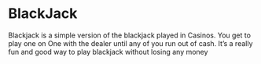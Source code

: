 # BlackJack
Blackjack is a simple version of the blackjack played in Casinos. You get to play one on One with the dealer until any of you run out of cash. It’s a really fun and good way to play blackjack without losing any money
